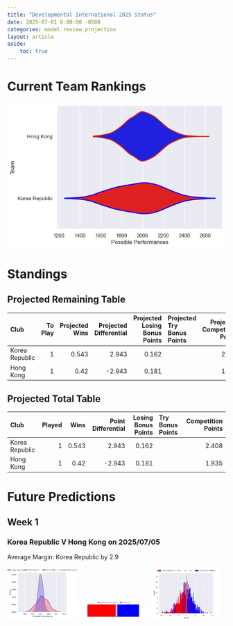 ```yaml
---  
title: "Developmental International 2025 Status"  
date: 2025-07-01 6:00:00 -0500  
categories: model review projection  
layout: article  
aside:  
    toc: true  
---
```

# Current Team Rankings


![Club Rankings](plots/rankings_Developmental_International_2025.png)
# Standings

## Projected Remaining Table


| Club           |   To Play |   Projected Wins |   Projected Differential |   Projected Losing Bonus Points | Projected Try Bonus Points   |   Projected Competition Points |
|:---------------|----------:|-----------------:|-------------------------:|--------------------------------:|:-----------------------------|-------------------------------:|
| Korea Republic |         1 |            0.543 |                    2.943 |                           0.162 |                              |                          2.408 |
| Hong Kong      |         1 |            0.42  |                   -2.943 |                           0.181 |                              |                          1.935 |



## Projected Total Table


| Club           |   Played |   Wins |   Point Differential |   Losing Bonus Points | Try Bonus Points   |   Competition Points |
|:---------------|---------:|-------:|---------------------:|----------------------:|:-------------------|---------------------:|
| Korea Republic |        1 |  0.543 |                2.943 |                 0.162 |                    |                2.408 |
| Hong Kong      |        1 |  0.42  |               -2.943 |                 0.181 |                    |                1.935 |



# Future Predictions

## Week 1

### Korea Republic V Hong Kong on 2025/07/05


Average Margin: Korea Republic by 2.9

<p float="left">
<img src="plots\2025-07-05-KoreaRepublic_V_HongKong_performances.png" width="32%" />
<img src="plots\2025-07-05-KoreaRepublic_V_HongKong_resultbar.png" width="32%" />
<img src="plots\2025-07-05-KoreaRepublic_V_HongKong_spreads.png" width="32%" />
</p>
